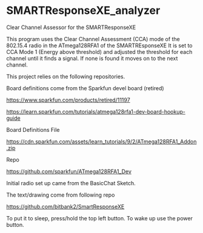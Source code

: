 # SMARTResponseXE_analyzer
Clear Channel Assessor for the SMARTResponseXE

This program uses the Clear Channel Assessment (CCA) mode of the 802.15.4 radio in the ATmega128RFA1 of the SMARTREsponseXE
It is set to CCA Mode 1 (Energy above threshold) and adjusted the threshold for each channel until it finds a signal. If none is found it moves on to the next channel. 

This project relies on the following repositories.

Board definitions come from the Sparkfun devel board (retired)

https://www.sparkfun.com/products/retired/11197

https://learn.sparkfun.com/tutorials/atmega128rfa1-dev-board-hookup-guide

Board Definitions File

https://cdn.sparkfun.com/assets/learn_tutorials/9/2/ATmega128RFA1_Addon.zip

Repo

https://github.com/sparkfun/ATmega128RFA1_Dev

Initial radio set up came from the BasicChat Sketch.

The text/drawing come from following repo

https://github.com/bitbank2/SmartResponseXE

To put it to sleep, press/hold the top left button. To wake up use the power button.
